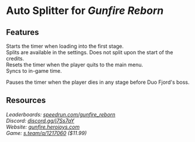 # Auto Splitter for ***Gunfire Reborn***
## Features
Starts the timer when loading into the first stage.  
Splits are available in the settings. Does not split upon the start of the credits.  
Resets the timer when the player quits to the main menu.  
Syncs to in-game time.

Pauses the timer when the player dies in any stage before Duo Fjord's boss.

## Resources
*Leaderboards: [speedrun.com/gunfire_reborn](https://speedrun.com/gunfire_reborn)*  
*Discord: [discord.gg/j7Ss7aY](https://discord.gg/j7Ss7aY)*  
*Website: [gunfire.herojoys.com](https://gunfire.herojoys.com/en)*  
*Game: [s.team/a/1217060](https://s.team/a/1217060) ($11.99)*